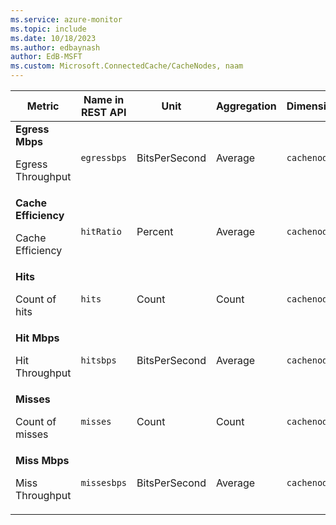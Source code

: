 ```yaml
---
ms.service: azure-monitor
ms.topic: include
ms.date: 10/18/2023
ms.author: edbaynash
author: EdB-MSFT
ms.custom: Microsoft.ConnectedCache/CacheNodes, naam
---
```

<!--
NOTE:  This content is automatically generated using API calls to Azure. 
Any edits made on these files will be overwritten in the next run of the script. 
There is no benefit in editing these files directly.  
-->
  
  
|Metric|Name in REST API|Unit|Aggregation|Dimensions|Time Grains|DS Export|
|---|---|---|---|---|---|---|
|**Egress Mbps**<p><p>Egress Throughput |`egressbps` |BitsPerSecond |Average |`cachenodeid`|PT1M |Yes|
|**Cache Efficiency**<p><p>Cache Efficiency |`hitRatio` |Percent |Average |`cachenodeid`|PT1M |Yes|
|**Hits**<p><p>Count of hits |`hits` |Count |Count |`cachenodeid`|PT1M |Yes|
|**Hit Mbps**<p><p>Hit Throughput |`hitsbps` |BitsPerSecond |Average |`cachenodeid`|PT1M |Yes|
|**Misses**<p><p>Count of misses |`misses` |Count |Count |`cachenodeid`|PT1M |Yes|
|**Miss Mbps**<p><p>Miss Throughput |`missesbps` |BitsPerSecond |Average |`cachenodeid`|PT1M |Yes|